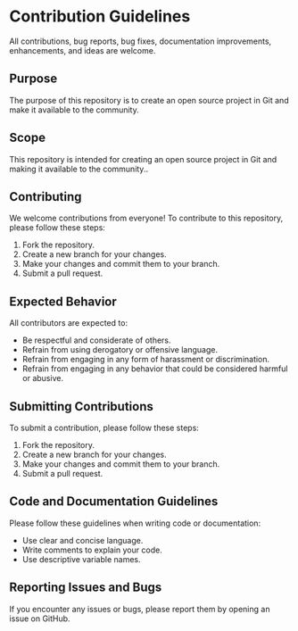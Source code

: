 # Contribution Guidelines

All contributions, bug reports, bug fixes, documentation improvements, enhancements, and ideas are welcome.

## Purpose

The purpose of this repository is to create an open source project in Git and make it available to the community.

## Scope

This repository is intended for creating an open source project in Git and making it available to the community..

## Contributing

We welcome contributions from everyone! To contribute to this repository, please follow these steps:

1. Fork the repository.
2. Create a new branch for your changes.
3. Make your changes and commit them to your branch.
4. Submit a pull request.

## Expected Behavior

All contributors are expected to:

- Be respectful and considerate of others.
- Refrain from using derogatory or offensive language.
- Refrain from engaging in any form of harassment or discrimination.
- Refrain from engaging in any behavior that could be considered harmful or abusive.

## Submitting Contributions

To submit a contribution, please follow these steps:

1. Fork the repository.
2. Create a new branch for your changes.
3. Make your changes and commit them to your branch.
4. Submit a pull request.

## Code and Documentation Guidelines

Please follow these guidelines when writing code or documentation:

- Use clear and concise language.
- Write comments to explain your code.
- Use descriptive variable names.

## Reporting Issues and Bugs

If you encounter any issues or bugs, please report them by opening an issue on GitHub.

